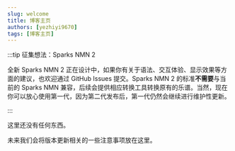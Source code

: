 ```yaml
---
slug: welcome
title: 博客主页
authors: [yezhiyi9670]
tags: [博客主页]
---
```


:::tip 征集想法：Sparks NMN 2

全新 Sparks NMN 2 正在设计中，如果你有关于语法、交互体验、显示效果等方面的建议，也欢迎通过 GitHub Issues 提交。Sparks NMN 2 的标准**不需要**与当前的 Sparks NMN 兼容，后续会提供相应转换工具转换原有的乐谱。当然，现在你可以放心使用第一代，因为第二代发布后，第一代仍然会继续进行维护性更新。

:::

这里还没有任何东西。

未来我们会将版本更新相关的一些注意事项放在这里。
